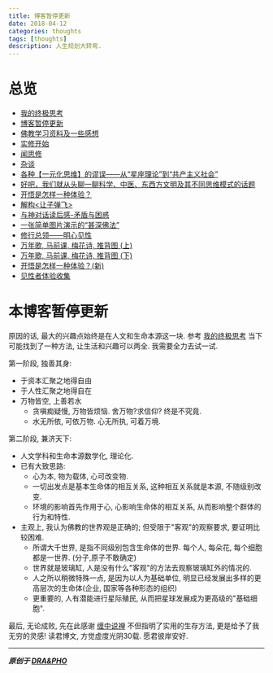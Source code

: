 ```yaml
---
title: 博客暂停更新
date: 2018-04-12
categories: thoughts
tags: [thoughts]
description: 人生规划大转弯.
---
```


# 总览
- [我的终极思考](https://draapho.github.io/2017/10/09/1728-ultimatethink/)
- [博客暂停更新](https://draapho.github.io/2018/04/12/1815-suspend/)
- [佛教学习资料及一些感想](https://draapho.github.io/2018/07/08/1818-buddhism/)
- [实修开始](https://draapho.github.io/2018/11/29/1819-start-meditation/)
- [闻思修](https://draapho.github.io/2018/12/27/1820-meditation-LCP/)
- [杂谈](https://draapho.github.io/2019/03/19/1901-tittle-tattle/)
- [各种【一元化思维】的谬误——从“星座理论”到“共产主义社会”](https://draapho.github.io/2019/07/05/1908-unified/)
- [好吧，我们就从头聊一聊科学、中医、东西方文明及其不同思维模式的话题](https://draapho.github.io/2019/07/25/1909-TCM_science/)
- [开悟是怎样一种体验？](https://draapho.github.io/2019/07/26/1910-satori/)
- [解构<让子弹飞>](https://draapho.github.io/2020/04/15/2003-letthebulletsfly/)
- [与神对话读后感-矛盾与困惑](https://draapho.github.io/2021/01/28/2101-confusion/)
- [一张简单图片演示的“甚深佛法”](https://draapho.github.io/2021/02/09/2102-intermittent/)
- [修行总领——明心见性](https://draapho.github.io/2021/02/13/2104-satori/)
- [万年歌, 马前课, 梅花诗, 推背图 (上)](https://draapho.github.io/2021/03/05/2107-tuibeitu1/)
- [万年歌, 马前课, 梅花诗, 推背图 (下)](https://draapho.github.io/2021/03/18/2108-tuibeitu2/)
- [开悟是怎样一种体验？(新)](https://draapho.github.io/2021/04/05/2110-satori2/)
- [见性者体验收集](https://draapho.github.io/2021/04/26/2123-caseofsatori/)



# 本博客暂停更新
原因的话, 最大的兴趣点始终是在人文和生命本源这一块. 参考 [我的终极思考](https://draapho.github.io/2017/10/09/1728-ultimatethink/)
当下可能找到了一种方法, 让生活和兴趣可以两全. 我需要全力去试一试.

第一阶段, 独善其身:
- 于资本汇聚之地得自由
- 于人性汇聚之地得自在
- 万物皆空, 上善若水
    - 贪嗔痴疑慢, 万物皆烦恼. 舍万物?求信仰? 终是不究竟.
    - 水无所依, 可依万物. 心无所执, 可着万境.

第二阶段, 兼济天下:
- 人文学科和生命本源数学化, 理论化.
- 已有大致思路:
    - 心为本, 物为载体, 心可改变物.
    - 一切出发点是基本生命体的相互关系, 这种相互关系就是本源, 不随级别改变.
    - 环境的影响首先作用于心, 心影响生命体的相互关系, 从而影响整个群体的行为和特性.
- 主观上, 我认为佛教的世界观是正确的; 但受限于"客观"的观察要求, 要证明比较困难.
    - 所谓大千世界, 是指不同级别包含生命体的世界. 每个人, 每朵花, 每个细胞都是一世界. (分子,原子不敢确定)
    - 世界就是玻璃缸, 人是没有什么"客观"的方法去观察玻璃缸外的情况的.
    - 人之所以稍微特殊一点, 是因为以人为基础单位, 明显已经发展出多样的更高层次的生命体(企业, 国家等各种形态的组织)
    - 更重要的, 人有潜能进行星际殖民, 从而把星球发展成为更高级的"基础细胞".

最后, 无论成败, 先在此感谢 [缠中说禅](http://blog.sina.com.cn/u/1215172700) 不但指明了实用的生存方法, 更是给予了我无穷的灵感!
读君博文, 方觉虚度光阴30载. 愿君彼岸安好.


------------

***原创于 [DRA&PHO](https://draapho.github.io/)***
